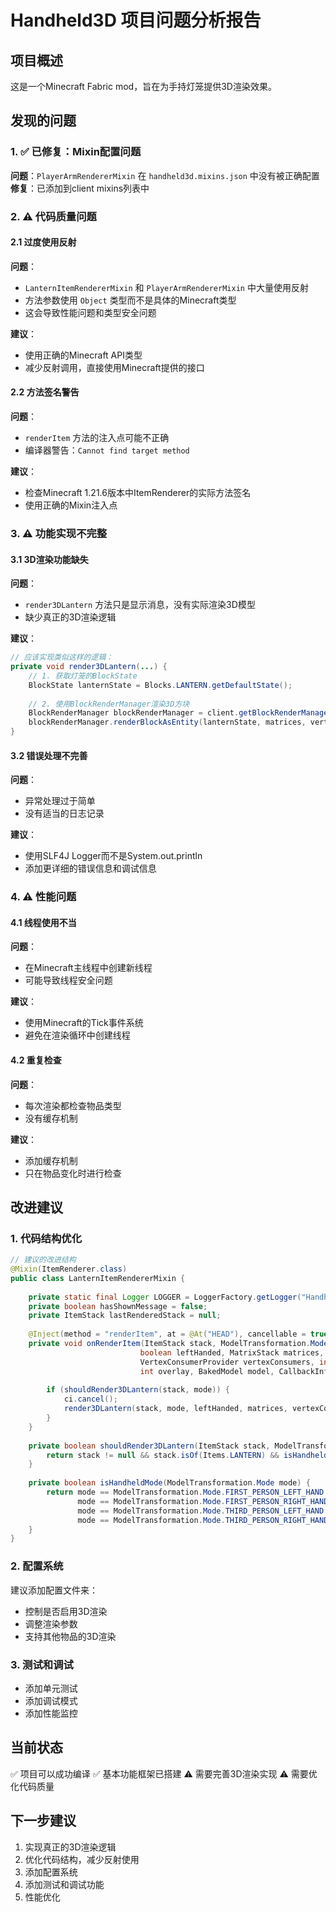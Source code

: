 # Handheld3D 项目问题分析报告

## 项目概述
这是一个Minecraft Fabric mod，旨在为手持灯笼提供3D渲染效果。

## 发现的问题

### 1. ✅ 已修复：Mixin配置问题
**问题**：`PlayerArmRendererMixin` 在 `handheld3d.mixins.json` 中没有被正确配置
**修复**：已添加到client mixins列表中

### 2. ⚠️ 代码质量问题

#### 2.1 过度使用反射
**问题**：
- `LanternItemRendererMixin` 和 `PlayerArmRendererMixin` 中大量使用反射
- 方法参数使用 `Object` 类型而不是具体的Minecraft类型
- 这会导致性能问题和类型安全问题

**建议**：
- 使用正确的Minecraft API类型
- 减少反射调用，直接使用Minecraft提供的接口

#### 2.2 方法签名警告
**问题**：
- `renderItem` 方法的注入点可能不正确
- 编译器警告：`Cannot find target method`

**建议**：
- 检查Minecraft 1.21.6版本中ItemRenderer的实际方法签名
- 使用正确的Mixin注入点

### 3. ⚠️ 功能实现不完整

#### 3.1 3D渲染功能缺失
**问题**：
- `render3DLantern` 方法只是显示消息，没有实际渲染3D模型
- 缺少真正的3D渲染逻辑

**建议**：
```java
// 应该实现类似这样的逻辑：
private void render3DLantern(...) {
    // 1. 获取灯笼的BlockState
    BlockState lanternState = Blocks.LANTERN.getDefaultState();
    
    // 2. 使用BlockRenderManager渲染3D方块
    BlockRenderManager blockRenderManager = client.getBlockRenderManager();
    blockRenderManager.renderBlockAsEntity(lanternState, matrices, vertexConsumers, light, overlay);
}
```

#### 3.2 错误处理不完善
**问题**：
- 异常处理过于简单
- 没有适当的日志记录

**建议**：
- 使用SLF4J Logger而不是System.out.println
- 添加更详细的错误信息和调试信息

### 4. ⚠️ 性能问题

#### 4.1 线程使用不当
**问题**：
- 在Minecraft主线程中创建新线程
- 可能导致线程安全问题

**建议**：
- 使用Minecraft的Tick事件系统
- 避免在渲染循环中创建线程

#### 4.2 重复检查
**问题**：
- 每次渲染都检查物品类型
- 没有缓存机制

**建议**：
- 添加缓存机制
- 只在物品变化时进行检查

## 改进建议

### 1. 代码结构优化
```java
// 建议的改进结构
@Mixin(ItemRenderer.class)
public class LanternItemRendererMixin {
    
    private static final Logger LOGGER = LoggerFactory.getLogger("Handheld3D");
    private boolean hasShownMessage = false;
    private ItemStack lastRenderedStack = null;
    
    @Inject(method = "renderItem", at = @At("HEAD"), cancellable = true)
    private void onRenderItem(ItemStack stack, ModelTransformation.Mode mode, 
                             boolean leftHanded, MatrixStack matrices, 
                             VertexConsumerProvider vertexConsumers, int light, 
                             int overlay, BakedModel model, CallbackInfo ci) {
        
        if (shouldRender3DLantern(stack, mode)) {
            ci.cancel();
            render3DLantern(stack, mode, leftHanded, matrices, vertexConsumers, light, overlay);
        }
    }
    
    private boolean shouldRender3DLantern(ItemStack stack, ModelTransformation.Mode mode) {
        return stack != null && stack.isOf(Items.LANTERN) && isHandheldMode(mode);
    }
    
    private boolean isHandheldMode(ModelTransformation.Mode mode) {
        return mode == ModelTransformation.Mode.FIRST_PERSON_LEFT_HAND ||
               mode == ModelTransformation.Mode.FIRST_PERSON_RIGHT_HAND ||
               mode == ModelTransformation.Mode.THIRD_PERSON_LEFT_HAND ||
               mode == ModelTransformation.Mode.THIRD_PERSON_RIGHT_HAND;
    }
}
```

### 2. 配置系统
建议添加配置文件来：
- 控制是否启用3D渲染
- 调整渲染参数
- 支持其他物品的3D渲染

### 3. 测试和调试
- 添加单元测试
- 添加调试模式
- 添加性能监控

## 当前状态
✅ 项目可以成功编译
✅ 基本功能框架已搭建
⚠️ 需要完善3D渲染实现
⚠️ 需要优化代码质量

## 下一步建议
1. 实现真正的3D渲染逻辑
2. 优化代码结构，减少反射使用
3. 添加配置系统
4. 添加测试和调试功能
5. 性能优化

